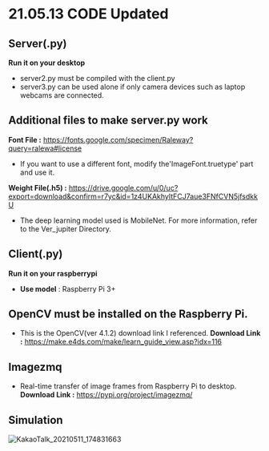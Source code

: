 
# 21.05.13 CODE Updated

## Server(.py)
**Run it on your desktop**
* server2.py must be compiled with the client.py
* server3.py can be used alone if only camera devices such as laptop webcams are connected.

## Additional files to make server.py work
**Font File :** https://fonts.google.com/specimen/Raleway?query=ralewa#license
* If you want to use a different font, modify the'ImageFont.truetype' part and use it.

**Weight File(.h5) :** https://drive.google.com/u/0/uc?export=download&confirm=r7yc&id=1z4UKAkhyItFCJ7aue3FNfCVN5jfsdkkU
* The deep learning model used is MobileNet. For more information, refer to the Ver_jupiter Directory.

## Client(.py)
**Run it on your raspberrypi**
* **Use model** : Raspberry Pi 3+

## OpenCV must be installed on the Raspberry Pi.
* This is the OpenCV(ver 4.1.2) download link I referenced.
**Download Link :** https://make.e4ds.com/make/learn_guide_view.asp?idx=116

## Imagezmq
* Real-time transfer of image frames from Raspberry Pi to desktop.
**Download Link :** https://pypi.org/project/imagezmq/


## Simulation
![KakaoTalk_20210511_174831663](https://user-images.githubusercontent.com/76435473/117787354-5a461600-b281-11eb-971d-c89878ce3e85.gif)
